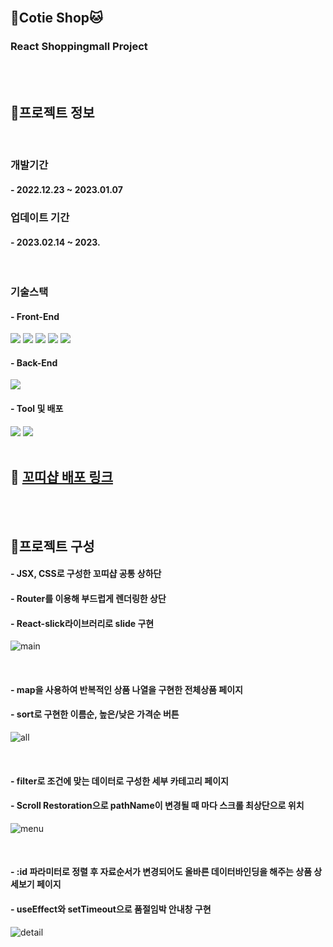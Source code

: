 <br/>

## 🐶Cotie Shop🐱
### React Shoppingmall Project

<br/>
<br/>

## 🚧프로젝트 정보

<br/>

### 개발기간
#### - 2022.12.23 ~ 2023.01.07
### 업데이트 기간
#### - 2023.02.14 ~ 2023.

<br/>

### 기술스택
#### - Front-End
<div>
    <sapn><img src="https://img.shields.io/badge/HTML5-E34F26?style=for-the-badge&logo=HTML5&logoColor=white"></sapn>
    <sapn><img src="https://img.shields.io/badge/CSS3-1572B6?style=for-the-badge&logo=CSS3&logoColor=white"></sapn>
    <sapn><img src="https://img.shields.io/badge/JavaScript-F7DF1E?style=for-the-badge&logo=JavaScript&logoColor=white"></sapn>
    <sapn><img src="https://img.shields.io/badge/jQuery-0769AD?style=for-the-badge&logo=jQuery&logoColor=white"></sapn>
    <sapn><img src="https://img.shields.io/badge/React-61DAFB?style=for-the-badge&logo=React&logoColor=black"></sapn>
</div>

#### - Back-End
<div>
    <sapn><img src="https://img.shields.io/badge/Firebase-FFCA28?style=for-the-badge&logo=Firebase&logoColor=white"></sapn>
</div>

#### - Tool 및 배포
<div>
    <sapn><img src="https://img.shields.io/badge/Visual Studio-5C2D91?style=for-the-badge&logo=Visual Studio&logoColor=white"></sapn>
    <sapn><img src="https://img.shields.io/badge/Vercel-00000?style=for-the-badge&logo=Vercel&logoColor=white"></sapn>
</div>

<br/>

## 📢 [꼬띠샵 배포 링크](https://shop-haeunss.vercel.app/)

<br/>
<br/>

## 🚧프로젝트 구성
#### - JSX, CSS로 구성한 꼬띠샵 공통 상하단
#### - Router를 이용해 부드럽게 렌더링한 상단
#### - React-slick라이브러리로 slide 구현
![main](https://user-images.githubusercontent.com/117965325/214508843-69ce6f8e-caf2-44e5-a2ad-a200b4dd6850.PNG)

<br/>

#### - map을 사용하여 반복적인 상품 나열을 구현한 전체상품 페이지
#### - sort로 구현한 이름순, 높은/낮은 가격순 버튼
![all](https://user-images.githubusercontent.com/117965325/214508854-20cf2d8e-2af3-4020-b573-d800aba8b381.PNG)

<br/>

#### - filter로 조건에 맞는 데이터로 구성한 세부 카테고리 페이지
#### - Scroll Restoration으로 pathName이 변경될 때 마다 스크롤 최상단으로 위치
![menu](https://user-images.githubusercontent.com/117965325/214508856-6b94956d-38a5-4a73-90f6-18f546807d05.PNG)

<br/>

#### - :id 파라미터로 정렬 후 자료순서가 변경되어도 올바른 데이터바인딩을 해주는 상품 상세보기 페이지
#### - useEffect와 setTimeout으로 품절임박 안내창 구현
![detail](https://user-images.githubusercontent.com/117965325/214508869-f3387f1d-9f71-4be4-a1fb-c276c55f1d95.PNG)

<br/>
<br/>